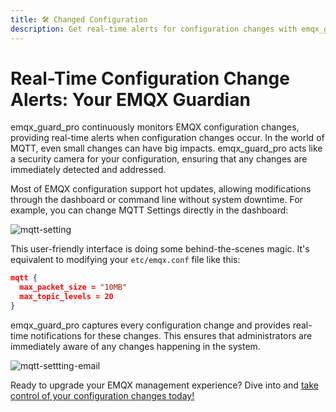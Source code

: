 ```yaml
---
title: 🛠️ Changed Configuration
description: Get real-time alerts for configuration changes with emqx_guard_pro
---
```


# Real-Time Configuration Change Alerts: Your EMQX Guardian

emqx_guard_pro continuously monitors EMQX configuration changes,
providing real-time alerts when configuration changes occur.
In the world of MQTT, even small changes can have big impacts.
emqx_guard_pro acts like a security camera for your configuration,
ensuring that any changes are immediately detected and addressed.

Most of EMQX configuration support hot updates,
allowing modifications through the dashboard or command line without system downtime.
For example, you can change MQTT Settings directly in the dashboard:

![mqtt-setting](/img/mqtt_setting_dashboard.png)

This user-friendly interface is doing some behind-the-scenes magic.
It's equivalent to modifying your `etc/emqx.conf` file like this:

```json
mqtt {
  max_packet_size = "10MB"
  max_topic_levels = 20
}
```

emqx_guard_pro captures every configuration change and provides real-time notifications for these changes.
This ensures that administrators are immediately aware of any changes happening in the system.


![mqtt-settting-email](/img/mqtt_setting_email.png "From Email Notification")


Ready to upgrade your EMQX management experience?
Dive into and [take control of your configuration changes today!](/EMQX-Guard-Pro/Configuration/Gmail)